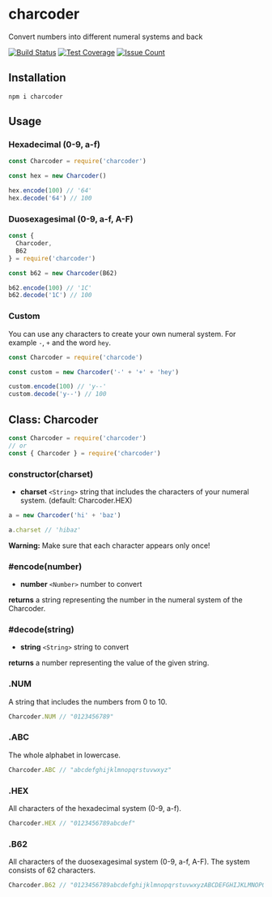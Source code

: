 # charcoder
Convert numbers into different numeral systems and back

[![Build Status](https://travis-ci.org/robojones/charcoder.svg?branch=master)](https://travis-ci.org/robojones/charcoder)
[![Test Coverage](https://codeclimate.com/github/robojones/charcoder/badges/coverage.svg)](https://codeclimate.com/github/robojones/charcoder/coverage)
[![Issue Count](https://codeclimate.com/github/robojones/charcoder/badges/issue_count.svg)](https://codeclimate.com/github/robojones/charcoder)

## Installation

```
npm i charcoder
```

## Usage

### Hexadecimal (0-9, a-f)

```javascript
const Charcoder = require('charcoder')

const hex = new Charcoder()

hex.encode(100) // '64'
hex.decode('64') // 100
```

### Duosexagesimal (0-9, a-f, A-F)

```javascript
const {
  Charcoder,
  B62
} = require('charcoder')

const b62 = new Charcoder(B62)

b62.encode(100) // '1C'
b62.decode('1C') // 100
```

### Custom

You can use any characters to create your own numeral system. For example `-`, `+` and the word `hey`.

```javascript
const Charcoder = require('charcode')

const custom = new Charcoder('-' + '+' + 'hey')

custom.encode(100) // 'y--'
custom.decode('y--') // 100
```

## Class: Charcoder

```javascript
const Charcoder = require('charcoder')
// or
const { Charcoder } = require('charcoder')
```

### constructor(charset)
- __charset__ `<String>` string that includes the characters of your numeral system. (default: Charcoder.HEX)

```javascript
a = new Charcoder('hi' + 'baz')

a.charset // 'hibaz'
```

__Warning:__ Make sure that each character appears only once!

### #encode(number)
- __number__ `<Number>` number to convert

__returns__ a string representing the number in the numeral system of the Charcoder.

### #decode(string)
- __string__ `<String>` string to convert

__returns__ a number representing the value of the given string.

### .NUM

A string that includes the numbers from 0 to 10.

```javascript
Charcoder.NUM // "0123456789"
```

### .ABC

The whole alphabet in lowercase.

```javascript
Charcoder.ABC // "abcdefghijklmnopqrstuvwxyz"
```

### .HEX

All characters of the hexadecimal system (0-9, a-f).

```javascript
Charcoder.HEX // "0123456789abcdef"
```

### .B62

All characters of the duosexagesimal system (0-9, a-f, A-F). The system consists of 62 characters.

```javascript
Charcoder.B62 // "0123456789abcdefghijklmnopqrstuvwxyzABCDEFGHIJKLMNOPQRSTUVWXYZ"
```
